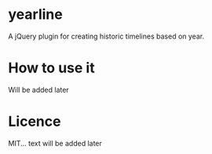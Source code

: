 # yearline
A jQuery plugin for creating historic timelines based on year.


How to use it
===
Will be added later

Licence
===
MIT... text will be added later
